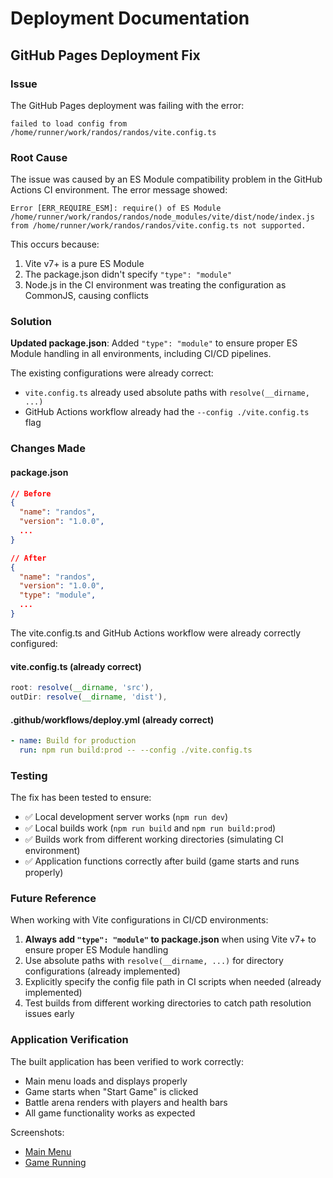 # Deployment Documentation

## GitHub Pages Deployment Fix

### Issue
The GitHub Pages deployment was failing with the error:
```
failed to load config from /home/runner/work/randos/randos/vite.config.ts
```

### Root Cause
The issue was caused by an ES Module compatibility problem in the GitHub Actions CI environment. The error message showed:
```
Error [ERR_REQUIRE_ESM]: require() of ES Module /home/runner/work/randos/randos/node_modules/vite/dist/node/index.js from /home/runner/work/randos/randos/vite.config.ts not supported.
```

This occurs because:
1. Vite v7+ is a pure ES Module
2. The package.json didn't specify `"type": "module"`
3. Node.js in the CI environment was treating the configuration as CommonJS, causing conflicts

### Solution
**Updated package.json**: Added `"type": "module"` to ensure proper ES Module handling in all environments, including CI/CD pipelines.

The existing configurations were already correct:
- `vite.config.ts` already used absolute paths with `resolve(__dirname, ...)`
- GitHub Actions workflow already had the `--config ./vite.config.ts` flag

### Changes Made

#### package.json
```json
// Before
{
  "name": "randos",
  "version": "1.0.0",
  ...
}

// After  
{
  "name": "randos",
  "version": "1.0.0",
  "type": "module",
  ...
}
```

The vite.config.ts and GitHub Actions workflow were already correctly configured:

#### vite.config.ts (already correct)
```typescript
root: resolve(__dirname, 'src'),
outDir: resolve(__dirname, 'dist'),
```

#### .github/workflows/deploy.yml (already correct)
```yaml
- name: Build for production
  run: npm run build:prod -- --config ./vite.config.ts
```

### Testing
The fix has been tested to ensure:
- ✅ Local development server works (`npm run dev`)
- ✅ Local builds work (`npm run build` and `npm run build:prod`)
- ✅ Builds work from different working directories (simulating CI environment)
- ✅ Application functions correctly after build (game starts and runs properly)

### Future Reference
When working with Vite configurations in CI/CD environments:
1. **Always add `"type": "module"` to package.json** when using Vite v7+ to ensure proper ES Module handling
2. Use absolute paths with `resolve(__dirname, ...)` for directory configurations (already implemented)
3. Explicitly specify the config file path in CI scripts when needed (already implemented)
4. Test builds from different working directories to catch path resolution issues early

### Application Verification
The built application has been verified to work correctly:
- Main menu loads and displays properly
- Game starts when "Start Game" is clicked
- Battle arena renders with players and health bars
- All game functionality works as expected

Screenshots:
- [Main Menu](https://github.com/user-attachments/assets/788310fb-ff94-4ab3-84e2-5a6f9c6e6852)
- [Game Running](https://github.com/user-attachments/assets/953fecc0-daff-4b7b-9ac6-481adad4f697)